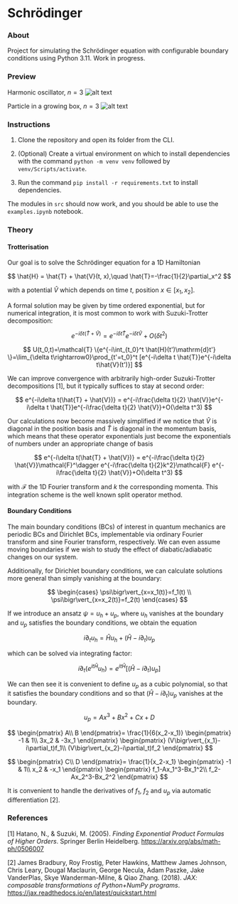 # Schrödinger

### About
Project for simulating the Schrödinger equation with configurable boundary conditions using Python 3.11. Work in progress.

### Preview

Harmonic oscillator, $n=3$
![alt text](images/ho3.gif)

Particle in a growing box, $n=3$
![alt text](images/pib3.gif)

### Instructions

1. Clone the repository and open its folder from the CLI.

2. (Optional) Create a virtual environment on which to install dependencies with the command `python -m venv venv` followed by `venv/Scripts/activate`.

3. Run the command `pip install -r requirements.txt` to install dependencies.

The modules in `src` should now work, and you should be able to use the `examples.ipynb` notebook.

### Theory 

#### Trotterisation

Our goal is to solve the Schrödinger equation for a 1D Hamiltonian

$$
\hat{H} = \hat{T} + \hat{V}(t, x),\quad
\hat{T}=-\frac{1}{2}\partial_x^2
$$

with a potential $\hat{V}$ which depends on time $t$, position $x\in[x_1,x_2]$.

A formal solution may be given by time ordered exponential, but for numerical integration, it is most common to work with Suzuki-Trotter decomposition:

$$
e^{-i\delta t(\hat{T} + \hat{V})} = e^{-i\delta t \hat{T}}e^{-i\delta t\hat{V}}+O(\delta t^2)
$$

$$
U(t_0,t)=\mathcal{T} \{e^{-i\int_{t_0}^t \hat{H}(t')\mathrm{d}t'} \}=\lim_{\delta t\rightarrow0}\prod_{t'=t_0}^t [e^{-i\delta t \hat{T}}e^{-i\delta t\hat{V}(t')}]
$$

We can improve convergence with arbitrarily high-order Suzuki-Trotter decompositions [1], but it typically suffices to stay at second order: 

$$
e^{-i\delta t(\hat{T} + \hat{V})} = e^{-i\frac{\delta t}{2} \hat{V}}e^{-i\delta t \hat{T}}e^{-i\frac{\delta t}{2} \hat{V}}+O(\delta t^3)
$$

Our calculations now become massively simplified if we notice that $\hat{V}$ is diagonal in the position basis and $\hat{T}$ is diagonal in the momentum basis, which means that these operator exponentials just become the exponentials of numbers under an appropriate change of basis

$$
e^{-i\delta t(\hat{T} + \hat{V})} = e^{-i\frac{\delta t}{2} \hat{V}}\mathcal{F}^\dagger e^{-i\frac{\delta t}{2}k^2}\mathcal{F} e^{-i\frac{\delta t}{2} \hat{V}}+O(\delta t^3)
$$

with $\mathcal{F}$ the 1D Fourier transform and $k$ the corresponding momenta. This integration scheme is the well known split operator method.

#### Boundary Conditions
The main boundary conditions (BCs) of interest in quantum mechanics are periodic BCs and Dirichlet BCs, implementable via ordinary Fourier transform and sine Fourier transform, respectively. We can even assume moving boundaries if we wish to study the effect of diabatic/adiabatic changes on our system.

Additionally, for Dirichlet boundary conditions, we can calculate solutions more general than simply vanishing at the boundary:

$$
\begin{cases}
\psi\bigr\vert_{x=x_1(t)}=f_1(t) \\
\psi\bigr\vert_{x=x_2(t)}=f_2(t)
\end{cases}
$$

If we introduce an ansatz $\psi=u_h+u_p$, where $u_h$ vanishes at the boundary and $u_p$ satisfies the boundary conditions, we obtain the equation

$$
i\partial_t u_h = \hat{H}u_h + (\hat{H} - i\partial_t) u_p
$$

which can be solved via integrating factor:

$$
i\partial_t(e^{it\hat{H}}u_h)=e^{it\hat{H}}[(\hat{H}-i\partial_t)u_p]
$$

We can then see it is convenient to define $u_p$ as a cubic polynomial, so that it satisfies the boundary conditions and so that $(\hat{H} - i\partial_t) u_p$ vanishes at the boundary.

$$
u_p = Ax^3+Bx^2+Cx+D
$$

$$
\begin{pmatrix}
A\\ 
B
\end{pmatrix}=
\frac{1}{6(x_2-x_1)}
\begin{pmatrix}
-1 & 1\\
3x_2 & -3x_1
\end{pmatrix}
\begin{pmatrix}
(V\bigr\vert_{x_1}-i\partial_t)f_1\\
(V\bigr\vert_{x_2}-i\partial_t)f_2
\end{pmatrix}
$$

$$
\begin{pmatrix}
C\\ 
D
\end{pmatrix}=
\frac{1}{x_2-x_1}
\begin{pmatrix}
-1 & 1\\
x_2 & -x_1
\end{pmatrix}
\begin{pmatrix}
f_1-Ax_1^3-Bx_1^2\\
f_2-Ax_2^3-Bx_2^2
\end{pmatrix}
$$

It is convenient to handle the derivatives of $f_1$, $f_2$ and $u_p$ via automatic differentiation [2].

### References

[1] Hatano, N., & Suzuki, M. (2005). *Finding Exponential Product Formulas of Higher Orders*. Springer Berlin Heidelberg. https://arxiv.org/abs/math-ph/0506007

[2] James Bradbury, Roy Frostig, Peter Hawkins, Matthew James Johnson, Chris Leary, Dougal Maclaurin, George Necula, Adam Paszke, Jake VanderPlas, Skye Wanderman-Milne, & Qiao Zhang. (2018). *JAX: composable transformations of Python+NumPy programs*. https://jax.readthedocs.io/en/latest/quickstart.html